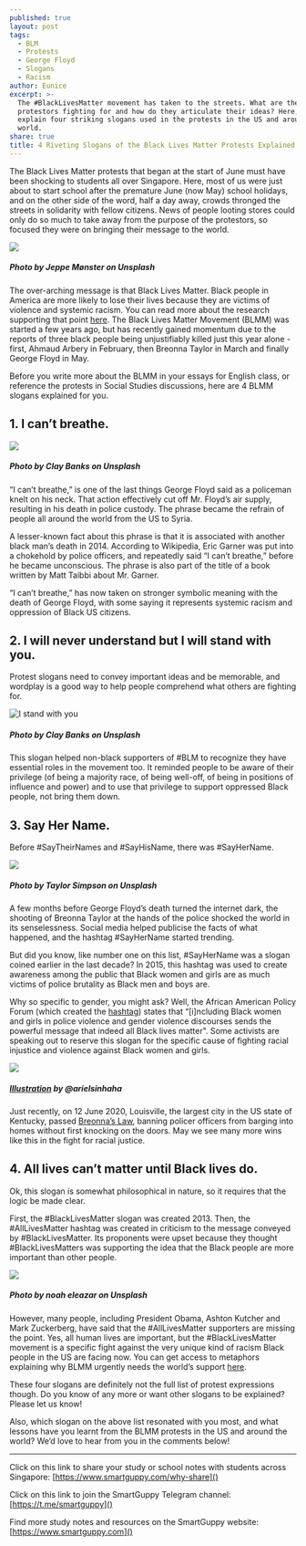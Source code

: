 ```yaml
---
published: true
layout: post
tags:
  - BLM
  - Protests
  - George Floyd
  - Slogans
  - Racism
author: Eunice
excerpt: >-
  The #BlackLivesMatter movement has taken to the streets. What are the
  protestors fighting for and how do they articulate their ideas? Here, we
  explain four striking slogans used in the protests in the US and around the
  world.  
share: true
title: 4 Riveting Slogans of the Black Lives Matter Protests Explained
---
```


The Black Lives Matter protests that began at the start of June must have been shocking to students all over Singapore. Here, most of us were just about to start school after the premature June (now May) school holidays, and on the other side of the word, half a day away, crowds thronged the streets in solidarity with fellow citizens. News of people looting stores could only do so much to take away from the purpose of the protestors, so focused they were on bringing their message to the world. 


![]({{site.baseurl}}/images/jeppe-monster-rQ8BAG23Fwo-unsplash.jpg)

##### Photo by Jeppe Mønster on Unsplash

The over-arching message is that Black Lives Matter. Black people in America are more likely to lose their lives because they are victims of violence and systemic racism. You can read more about the research supporting that point [here](https://www.goodhousekeeping.com/life/a32745051/what-black-lives-matter-means/). The Black Lives Matter Movement (BLMM) was started a few years ago, but has recently gained momentum due to the reports of three black people being unjustifiably killed just this year alone - first, Ahmaud Arbery in February, then Breonna Taylor in March and finally George Floyd in May.

Before you write more about the BLMM in your essays for English class, or reference the protests in Social Studies discussions, here are 4 BLMM slogans explained for you. 


## **1.	I can’t breathe.**

![]({{site.baseurl}}/images/clay-banks-Ae2PAufE7bg-unsplash.jpg)
 

##### Photo by Clay Banks on Unsplash

“I can’t breathe,” is one of the last things George Floyd said as a policeman knelt on his neck. That action effectively cut off Mr. Floyd’s air supply, resulting in his death in police custody. The phrase became the refrain of people all around the world from the US to Syria. 

A lesser-known fact about this phrase is that it is associated with another black man’s death in 2014. According to Wikipedia, Eric Garner was put into a chokehold by police officers, and repeatedly said “I can’t breathe,” before he became unconscious. The phrase is also part of the title of a book written by Matt Taibbi about Mr. Garner. 

“I can’t breathe,” has now taken on stronger symbolic meaning with the death of George Floyd, with some saying it represents systemic racism and oppression of Black US citizens. 

 


## **2.	I will never understand but I will stand with you.**

Protest slogans need to convey important ideas and be memorable, and wordplay is a good way to help people comprehend what others are fighting for.  

![I stand with you]({{site.baseurl}}/images/clay-banks-OZKZxM3tbaA-unsplash.jpg)

##### Photo by Clay Banks on Unsplash

This slogan helped non-black supporters of #BLM to recognize they have essential roles in the movement too. It reminded people to be aware of their privilege (of being a majority race, of being well-off, of being in positions of influence and power) and to use that privilege to support oppressed Black people, not bring them down.
 

## **3.	Say Her Name.**

Before #SayTheirNames and #SayHisName, there was #SayHerName. 

![]({{site.baseurl}}/images/taylor-simpson-Iwlu68iIqwE-unsplash.jpg)
##### Photo by Taylor Simpson on Unsplash

A few months before George Floyd’s death turned the internet dark, the shooting of Breonna Taylor at the hands of the police shocked the world in its senselessness. Social media helped publicise the facts of what happened, and the hashtag #SayHerName started trending. 

But did you know, like number one on this list, #SayHerName was a slogan coined earlier in the last decade? In 2015, this hashtag was used to create awareness among the public that Black women and girls are as much victims of police brutality as Black men and boys are. 

Why so specific to gender, you might ask? Well, the African American Policy Forum (which created the [hashtag](https://aapf.org/sayhername/)) states that “[i]ncluding Black women and girls in police violence and gender violence discourses sends the powerful message that indeed all Black lives matter". Some activists are speaking out to reserve this slogan for the specific cause of fighting racial injustice and violence against Black women and girls. 

![]({{site.baseurl}}/images/Breonna.png)

##### [Illustration](https://www.instagram.com/p/CAJFFOuBvU2/?utm_source=ig_web_copy_link) by @arielsinhaha

Just recently, on 12 June 2020, Louisville, the largest city in the US state of Kentucky, passed [Breonna’s Law](https://edition.cnn.com/2020/06/11/us/louisville-breonnas-law-no-knock-warrants-ban/index.html), banning policer officers from barging into homes without first knocking on the doors. May we see many more wins like this in the fight for racial justice. 

## **4.	All lives can’t matter until Black lives do.**


Ok, this slogan is somewhat philosophical in nature, so it requires that the logic be made clear. 

First, the #BlackLivesMatter slogan was created 2013. Then, the #AllLivesMatter hashtag was created in criticism to the message conveyed by #BlackLivesMatter. Its proponents were upset because they thought #BlackLivesMatters was supporting the idea that the Black people are more important than other people. 

![]({{site.baseurl}}/images/noah-eleazar-bKd_gFYXIo4-unsplash.jpg)
##### Photo by noah eleazar on Unsplash

However, many people, including President Obama, Ashton Kutcher and Mark Zuckerberg, have said that the #AllLivesMatter supporters are missing the point. Yes, all human lives are important, but the #BlackLivesMatter movement is a specific fight against the very unique kind of racism Black people in the US are facing now. You can get access to metaphors explaining why BLMM urgently needs the world’s support [here](https://www.parents.com/kids/responsibility/racism/reasons-all-lives-matter-doesnt-work-in-terms-simple-enough-for-a-child/).
 
These four slogans are definitely not the full list of protest expressions though. Do you know of any more or want other slogans to be explained? Please let us know!

Also, which slogan on the above list resonated with you most, and what lessons have you learnt from the BLMM protests in the US and around the world? We’d love to hear from you in the comments below!

--------------------------------

Click on this link to share your study or school notes with students across Singapore: [https://www.smartguppy.com/why-share]()

Click on this link to join the SmartGuppy Telegram channel: [https://t.me/smartguppy]()

Find more study notes and resources on the SmartGuppy website: [https://www.smartguppy.com]()
